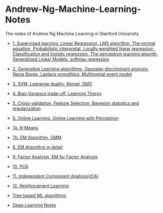 # Andrew-Ng-Machine-Learning-Notes
The notes of Andrew Ng Machine Learning in Stanford University
 * [1. Supervised learning, Linear Regression, LMS algorithm,  The normal equation, 
Probabilistic interpretat, Locally weighted linear regression , Classification and logistic regression,  The perceptron learning algorith, Generalized Linear Models, softmax regression](https://github.com/mxc19912008/Andrew-Ng-Machine-Learning-Notes/blob/master/cs229-notes1.pdf)
 * [2. Generative Learning algorithms, Gaussian discriminant analysis, Naive Bayes, Laplace smoothing, Multinomial event model](http://cs229.stanford.edu/notes/cs229-notes2.pdf)
 * [3. SVM, Lagrange duality, Kernel, SMO](http://cs229.stanford.edu/notes/cs229-notes3.pdf)
 * [4. Bias-Variance trade-off, Learning Theroy](http://cs229.stanford.edu/notes/cs229-notes4.pdf)
 * [5. Cross-validation, Feature Selection, Bayesion statistics and regularization](http://cs229.stanford.edu/notes/cs229-notes5.pdf)
 * [6. Online Learning, Online Learning with Perceptron](http://cs229.stanford.edu/notes/cs229-notes6.pdf)
 * [7a. K-Means](http://cs229.stanford.edu/notes/cs229-notes7a.pdf)
 * [7b. EM Algorithm, GMM](http://cs229.stanford.edu/notes/cs229-notes7b.pdf)
 * [8. EM Algorithm in detail](http://cs229.stanford.edu/notes/cs229-notes8.pdf)
 * [9. Factor Analysis, EM for Factor Analysis](http://cs229.stanford.edu/notes/cs229-notes9.pdf)
 * [10. PCA](http://cs229.stanford.edu/notes/cs229-notes10.pdf)
 * [11. Independent Component Analysis(ICA)](http://cs229.stanford.edu/notes/cs229-notes11.pdf)
 * [12. Reinforcement Learning](http://cs229.stanford.edu/notes/cs229-notes12.pdf)
 
 * [Tree based ML algorithms](https://www.analyticsvidhya.com/blog/2016/04/tree-based-algorithms-complete-tutorial-scratch-in-python/)
 * [Deep Learning Notes](https://github.com/mbadry1/DeepLearning.ai-Summary)
 

